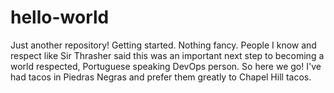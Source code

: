 # hello-world
Just another repository!
Getting started.  Nothing fancy.  People I know and respect like Sir Thrasher said this was an important next step to becoming a world respected, Portuguese speaking DevOps person.  So here we go!  I've had tacos in Piedras Negras and prefer them greatly to Chapel Hill tacos.
